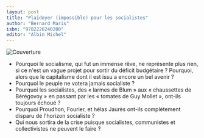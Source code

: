 ```yaml
---
layout: post
title: "Plaidoyer (impossible) pour les socialistes"
author: "Bernard Maris"
isbn: "9782226240200"
editor: "Albin Michel"
---
```

![Couverture](/img/9782226240200.jpg)
- Pourquoi le socialisme, qui fut un immense rêve, ne représente plus rien, si ce n'est un vague projet pour sortir du déficit budgétaire ? Pourquoi, alors que le capitalisme dont il est issu a encore un bel avenir ?
- Pourquoi le peuple ne votera jamais socialiste ?
- Pourquoi les socialistes, des « larmes de Blum » aux « chaussettes de Bérégovoy » en passant par les « tomates de Guy Mollet », ont-ils toujours échoué ?
- Pourquoi Proudhon, Fourier, et hélas Jaurès ont-ils complètement disparu de l'horizon socialiste ?
- Qui nous sortira de la crise puisque socialistes, communistes et collectivistes ne peuvent le faire ?